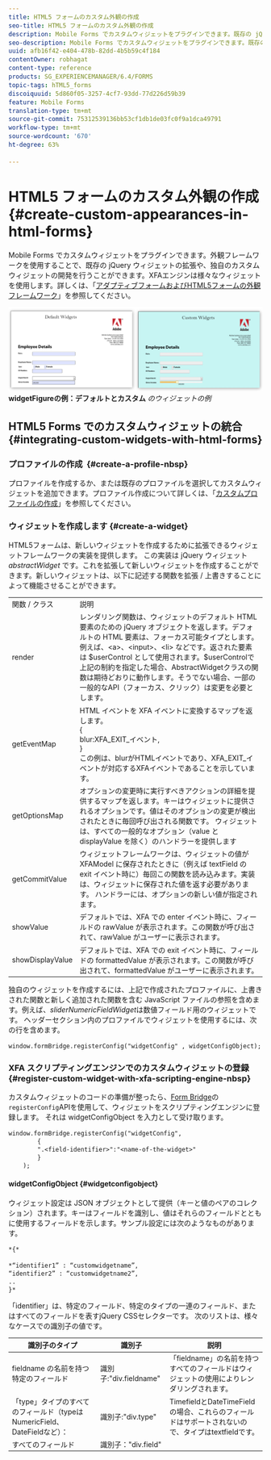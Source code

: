 ```yaml
---
title: HTML5 フォームのカスタム外観の作成
seo-title: HTML5 フォームのカスタム外観の作成
description: Mobile Forms でカスタムウィジェットをプラグインできます。既存の jQuery ウィジェットを拡張するか、独自のカスタムウィジェットを開発できます。
seo-description: Mobile Forms でカスタムウィジェットをプラグインできます。既存の jQuery ウィジェットを拡張するか、独自のカスタムウィジェットを開発できます。
uuid: afb16f42-e404-478b-82dd-4b5b59c4f184
contentOwner: robhagat
content-type: reference
products: SG_EXPERIENCEMANAGER/6.4/FORMS
topic-tags: hTML5_forms
discoiquuid: 5d860f05-3257-4cf7-93dd-77d226d59b39
feature: Mobile Forms
translation-type: tm+mt
source-git-commit: 75312539136bb53cf1db1de03fc0f9a1dca49791
workflow-type: tm+mt
source-wordcount: '670'
ht-degree: 63%

---
```



# HTML5 フォームのカスタム外観の作成 {#create-custom-appearances-in-html-forms}

Mobile Forms でカスタムウィジェットをプラグインできます。外観フレームワークを使用することで、既存の jQuery ウィジェットの拡張や、独自のカスタムウィジェットの開発を行うことができます。XFAエンジンは様々なウィジェットを使用します。詳しくは、「[アダプティブフォームおよびHTML5フォームの外観フレームワーク](/help/forms/using/introduction-widgets.md)」を参照してください。

![デフォルトとカスタムの](assets/custom-widgets.jpg)
**widgetFigureの例：デフォルトとカスタム** *のウィジェットの例*

## HTML5 Forms でのカスタムウィジェットの統合 {#integrating-custom-widgets-with-html-forms}

### プロファイルの作成  {#create-a-profile-nbsp}

プロファイルを作成するか、または既存のプロファイルを選択してカスタムウィジェットを追加できます。プロファイル作成について詳しくは、「[カスタムプロファイルの作成](/help/forms/using/custom-profile.md)」を参照してください。

### ウィジェットを作成します  {#create-a-widget}

HTML5フォームは、新しいウィジェットを作成するために拡張できるウィジェットフレームワークの実装を提供します。 この実装は jQuery ウィジェット *abstractWidget* です。これを拡張して新しいウィジェットを作成することができます。新しいウィジェットは、以下に記述する関数を拡張 / 上書きすることによって機能させることができます。

<table> 
 <tbody> 
  <tr> 
   <td>関数 / クラス</td> 
   <td>説明</td> 
  </tr> 
  <tr> 
   <td>render</td> 
   <td>レンダリング関数は、ウィジェットのデフォルト HTML 要素のための jQuery オブジェクトを返します。デフォルトの HTML 要素は、フォーカス可能タイプとします。例えば、&lt;a&gt;、&lt;input&gt;、&lt;li&gt; などです。返された要素は $userControl として使用されます。$userControlで上記の制約を指定した場合、AbstractWidgetクラスの関数は期待どおりに動作します。そうでない場合、一部の一般的なAPI（フォーカス、クリック）は変更を必要とします。 </td> 
  </tr> 
  <tr> 
   <td>getEventMap</td> 
   <td>HTML イベントを XFA イベントに変換するマップを返します。<br /> {<br /> blur:XFA_EXIT_イベント,<br /> }<br /> この例は、blurがHTMLイベントであり、XFA_EXIT_イベントが対応するXFAイベントであることを示しています。 </td> 
  </tr> 
  <tr> 
   <td>getOptionsMap</td> 
   <td>オプションの変更時に実行すべきアクションの詳細を提供するマップを返します。キーはウィジェットに提供されるオプションです。値はそのオプションの変更が検出されたときに毎回呼び出される関数です。 ウィジェットは、すべての一般的なオプション（value と displayValue を除く）のハンドラーを提供します</td> 
  </tr> 
  <tr> 
   <td>getCommitValue</td> 
   <td>ウィジェットフレームワークは、ウィジェットの値が XFAModel に保存されたときに（例えば textField の exit イベント時に）毎回この関数を読み込みます。実装は、ウィジェットに保存された値を返す必要があります。 ハンドラーには、オプションの新しい値が指定されます。</td> 
  </tr> 
  <tr> 
   <td>showValue</td> 
   <td>デフォルトでは、XFA での enter イベント時に、フィールドの rawValue が表示されます。この関数が呼び出されて、rawValue がユーザーに表示されます。 </td> 
  </tr> 
  <tr> 
   <td>showDisplayValue</td> 
   <td>デフォルトでは、XFA での exit イベント時に、フィールドの formattedValue が表示されます。この関数が呼び出されて、formattedValue がユーザーに表示されます。 </td> 
  </tr> 
 </tbody> 
</table>

独自のウィジェットを作成するには、上記で作成されたプロファイルに、上書きされた関数と新しく追加された関数を含む JavaScript ファイルの参照を含めます。例えば、*sliderNumericFieldWidget*&#x200B;は数値フィールド用のウィジェットです。 ヘッダーセクション内のプロファイルでウィジェットを使用するには、次の行を含めます。

```
window.formBridge.registerConfig("widgetConfig" , widgetConfigObject);
```

### XFA スクリプティングエンジンでのカスタムウィジェットの登録  {#register-custom-widget-with-xfa-scripting-engine-nbsp}

カスタムウィジェットのコードの準備が整ったら、[Form Bridge](/help/forms/using/form-bridge-apis.md)の`registerConfig`APIを使用して、ウィジェットをスクリプティングエンジンに登録します。 それは widgetConfigObject を入力として受け取ります。

```
window.formBridge.registerConfig("widgetConfig",
        {
        ".<field-identifier>":"<name-of-the-widget>"
        }
    );
```

#### widgetConfigObject  {#widgetconfigobject}

ウィジェット設定は JSON オブジェクトとして提供（キーと値のペアのコレクション）されます。キーはフィールドを識別し、値はそれらのフィールドとともに使用するフィールドを示します。サンプル設定には次のようなものがあります。

```
*{*

*“identifier1” : “customwidgetname”,  
“identifier2” : “customwidgetname2”,  
..  
}*
```

「identifier」は、特定のフィールド、特定のタイプの一連のフィールド、またはすべてのフィールドを表すjQuery CSSセレクターです。 次のリストは、様々なケースでの識別子の値です。

| 識別子のタイプ | 識別子 | 説明 |
|---|---|---|
| fieldname の名前を持つ特定のフィールド | 識別子:&quot;div.fieldname&quot; | 「fieldname」の名前を持つすべてのフィールドはウィジェットの使用によりレンダリングされます。 |
| 「type」タイプのすべてのフィールド（typeはNumericField、DateFieldなど）： | 識別子:&quot;div.type&quot; | TimefieldとDateTimeFieldの場合、これらのフィールドはサポートされないので、タイプはtextfieldです。 |
| すべてのフィールド | 識別子：&quot;div.field&quot; |  |

